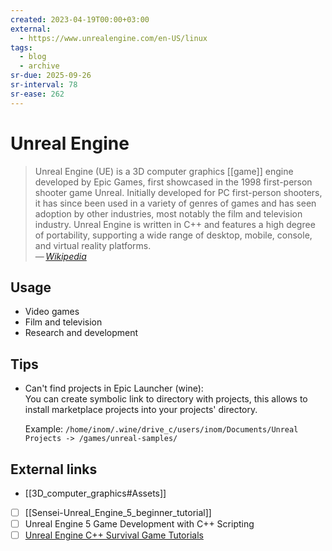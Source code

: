 ```yaml
---
created: 2023-04-19T00:00+03:00
external:
  - https://www.unrealengine.com/en-US/linux
tags:
  - blog
  - archive
sr-due: 2025-09-26
sr-interval: 78
sr-ease: 262
---
```


# Unreal Engine

> Unreal Engine (UE) is a 3D computer graphics [[game]] engine developed by Epic Games, first showcased in the 1998 first-person shooter game Unreal. Initially developed for PC first-person shooters, it has since been used in a variety of genres of games and has seen adoption by other industries, most notably the film and television industry. Unreal Engine is written in C++ and features a high degree of portability, supporting a wide range of desktop, mobile, console, and virtual reality platforms.\
> — <cite>[Wikipedia](https://en.wikipedia.org/wiki/Unreal_Engine)</cite>

## Usage

- Video games
- Film and television
- Research and development

## Tips

- Can't find projects in Epic Launcher (wine):\
  You can create symbolic link to directory with projects, this allows to install marketplace projects into your projects' directory.

  Example: `/home/inom/.wine/drive_c/users/inom/Documents/Unreal Projects ->
  /games/unreal-samples/`

## External links

- [[3D_computer_graphics#Assets]]
- [ ] [[Sensei-Unreal_Engine_5_beginner_tutorial]]
- [ ] Unreal Engine 5 Game Development with C++ Scripting
- [ ] [Unreal Engine C++ Survival Game Tutorials](https://www.tomlooman.com/unreal-engine-cpp-survival-sample-game/)
